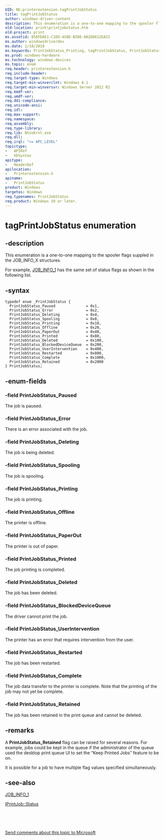 ```yaml
---
UID: NE:printerextension.tagPrintJobStatus
title: tagPrintJobStatus
author: windows-driver-content
description: This enumeration is a one-to-one mapping to the spooler flags suppled in the JOB_INFO_X structures.
old-location: print\printjobstatus.htm
old-project: print
ms.assetid: 856FDAE1-C1D9-458D-B386-0A2D8612EA33
ms.author: windowsdriverdev
ms.date: 1/18/2018
ms.keywords: PrintJobStatus_Printing, tagPrintJobStatus, PrintJobStatus_BlockedDeviceQueue, printerextension/PrintJobStatus_Paused, printerextension/PrintJobStatus_Deleting, printerextension/PrintJobStatus_Printed, PrintJobStatus_Retained, PrintJobStatus_PaperOut, printerextension/PrintJobStatus, printerextension/PrintJobStatus_Spooling, PrintJobStatus_Deleted, printerextension/PrintJobStatus_Deleted, PrintJobStatus_Deleting, PrintJobStatus_Error, printerextension/PrintJobStatus_Error, PrintJobStatus_UserIntervention, printerextension/PrintJobStatus_PaperOut, print.printjobstatus, printerextension/PrintJobStatus_BlockedDeviceQueue, printerextension/PrintJobStatus_Restarted, printerextension/PrintJobStatus_Printing, PrintJobStatus_Spooling, PrintJobStatus_Offline, printerextension/PrintJobStatus_UserIntervention, PrintJobStatus_Paused, PrintJobStatus, printerextension/PrintJobStatus_Complete, PrintJobStatus_Restarted, printerextension/PrintJobStatus_Offline, PrintJobStatus_Complete, PrintJobStatus_Printed, printerextension/PrintJobStatus_Retained, PrintJobStatus enumeration [Print Devices]
ms.prod: windows-hardware
ms.technology: windows-devices
ms.topic: enum
req.header: printerextension.h
req.include-header: 
req.target-type: Windows
req.target-min-winverclnt: Windows 8.1
req.target-min-winversvr: Windows Server 2012 R2
req.kmdf-ver: 
req.umdf-ver: 
req.ddi-compliance: 
req.unicode-ansi: 
req.idl: 
req.max-support: 
req.namespace: 
req.assembly: 
req.type-library: 
req.lib: NtosKrnl.exe
req.dll: 
req.irql: "<= APC_LEVEL"
topictype:
-	APIRef
-	kbSyntax
apitype:
-	HeaderDef
apilocation:
-	Printerextension.h
apiname:
-	PrintJobStatus
product: Windows
targetos: Windows
req.typenames: PrintJobStatus
req.product: Windows 10 or later.
---
```


# tagPrintJobStatus enumeration


## -description


This enumeration is a one-to-one mapping to the spooler flags suppled in the JOB_INFO_X structures.

For example, <a href="http://msdn.microsoft.com/en-us/library/windows/desktop/dd145019(v=vs.85).aspx">JOB_INFO_1</a> has the same set of status flags as shown in the following list.


## -syntax


````
typedef enum _PrintJobStatus { 
  PrintJobStatus_Paused              = 0x1,
  PrintJobStatus_Error               = 0x2,
  PrintJobStatus_Deleting            = 0x4,
  PrintJobStatus_Spooling            = 0x8,
  PrintJobStatus_Printing            = 0x10,
  PrintJobStatus_Offline             = 0x20,
  PrintJobStatus_PaperOut            = 0x40,
  PrintJobStatus_Printed             = 0x80,
  PrintJobStatus_Deleted             = 0x100,
  PrintJobStatus_BlockedDeviceQueue  = 0x200,
  PrintJobStatus_UserIntervention    = 0x400,
  PrintJobStatus_Restarted           = 0x800,
  PrintJobStatus_Complete            = 0x1000,
  PrintJobStatus_Retained            = 0x2000
} PrintJobStatus;
````


## -enum-fields




### -field PrintJobStatus_Paused

The job is paused.


### -field PrintJobStatus_Error

There is an error associated with the job.


### -field PrintJobStatus_Deleting

The job is being deleted.


### -field PrintJobStatus_Spooling

The job is spooling.


### -field PrintJobStatus_Printing

The job is printing.


### -field PrintJobStatus_Offline

The printer is offline.


### -field PrintJobStatus_PaperOut

The printer is out of paper.


### -field PrintJobStatus_Printed

The job printing is completed.


### -field PrintJobStatus_Deleted

The job has been deleted.


### -field PrintJobStatus_BlockedDeviceQueue

The driver cannot print the job.


### -field PrintJobStatus_UserIntervention

The printer has an error that requires intervention from the user.


### -field PrintJobStatus_Restarted

The job has been restarted.


### -field PrintJobStatus_Complete

The job data transfer to the printer is complete. Note that  the printing of the job may not yet be complete.


### -field PrintJobStatus_Retained

The job has been retained in the print queue and cannot be deleted.


## -remarks


A <b>PrintJobStatus_Retained</b> flag can be raised for several reasons. For example, jobs could be kept in the queue if the administrator of the queue used the desktop print queue UI to set the “Keep Printed Jobs” feature to be on.

It is possible for a job to have multiple  flag values specified simultaneously.



## -see-also

<a href="http://msdn.microsoft.com/en-us/library/windows/desktop/dd145019(v=vs.85).aspx">JOB_INFO_1</a>

<a href="https://msdn.microsoft.com/3C806C3B-78A1-44B6-A9AC-E7258D216637">IPrintJob::Status</a>

 

 

<a href="mailto:wsddocfb@microsoft.com?subject=Documentation%20feedback [print\print]:%20PrintJobStatus enumeration%20 RELEASE:%20(1/18/2018)&amp;body=%0A%0APRIVACY STATEMENT%0A%0AWe use your feedback to improve the documentation. We don't use your email address for any other purpose, and we'll remove your email address from our system after the issue that you're reporting is fixed. While we're working to fix this issue, we might send you an email message to ask for more info. Later, we might also send you an email message to let you know that we've addressed your feedback.%0A%0AFor more info about Microsoft's privacy policy, see http://privacy.microsoft.com/en-us/default.aspx." title="Send comments about this topic to Microsoft">Send comments about this topic to Microsoft</a>

